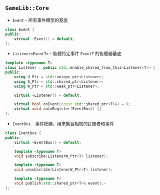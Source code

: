 ## `GameLib::Core`

- `Event` - 所有事件類型的基底
```cpp
class Event {
public:
	virtual ~Event() = default;
};
```

- `Listener<EventT>` - 監聽特定事件 `EventT` 的監聽器基底
```cpp
template <typename T>
class Listener : public std::enable_shared_from_this<Listener<T>> {
public:
	using U_Ptr = std::unique_ptr<Listener>;
	using S_Ptr = std::shared_ptr<Listener>;
	using W_Ptr = std::weak_ptr<Listener>;

	virtual ~Listener() = default;

	virtual bool onEvent(const std::shared_ptr<T>&) = 0;
	virtual void autoRegister(EventBus&) {}
};
```

- `EventBus` - 事件總線，用來集合相關的訂閱者和事件
```cpp
class EventBus {
public:
	virtual ~EventBus() = default;

	template <typename T>
	void subscribe(ListenerW_Ptr<T> listener);

	template <typename T>
	void unsubscribe(ListenerW_Ptr<T> listener);

	template <typename T>
	void publish(std::shared_ptr<T>& event);~
};

```
